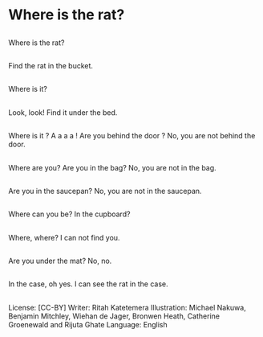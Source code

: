 # Where is the rat?

##
Where is the rat?

##
Find the rat in the bucket.

##
Where is it?

##
Look, look! Find it under the bed.

##
Where is it ?
A a a a ! Are you behind
the door ?
No, you are not behind
the door.

##
Where are you?
Are you in the bag?
No, you are not in the bag.

##
Are you in the
saucepan? No, you are
not in the saucepan.

##
Where can you be?
In the cupboard?

##
Where, where?
I can not find you.

##
Are you under the mat?
No, no.

##
In the case, oh yes.
I can see the rat in the
case.

##
License: [CC-BY]
Writer: Ritah Katetemera
Illustration: Michael Nakuwa, Benjamin Mitchley, Wiehan de Jager, Bronwen Heath, Catherine Groenewald and Rijuta Ghate
Language: English
